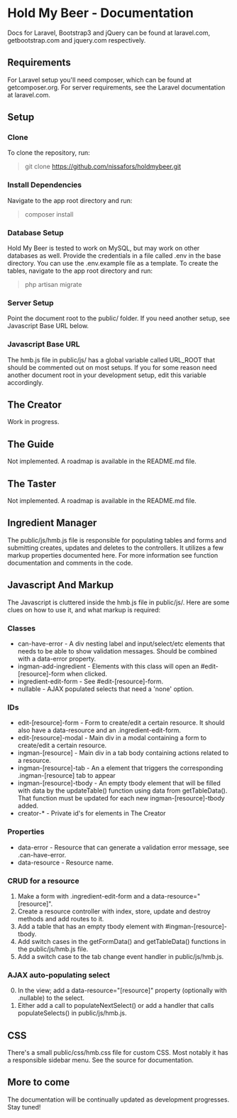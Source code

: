# Hold My Beer - Documentation

Docs for Laravel, Bootstrap3 and jQuery can be found at laravel.com, getbootstrap.com and jquery.com respectively.


## Requirements
For Laravel setup you'll need composer, which can be found at getcomposer.org.
For server requirements, see the Laravel documentation at laravel.com.


## Setup

### Clone
To clone the repository, run:
> git clone https://github.com/nissafors/holdmybeer.git

### Install Dependencies
Navigate to the app root directory and run:
> composer install

### Database Setup
Hold My Beer is tested to work on MySQL, but may work on other databases as well. Provide the credentials in
a file called .env in the base directory. You can use the .env.example file as a template. To create the
tables, navigate to the app root directory and run:
> php artisan migrate

### Server Setup
Point the document root to the public/ folder. If you need another setup, see Javascript Base URL below.

### Javascript Base URL
The hmb.js file in public/js/ has a global variable called URL_ROOT that should be commented out on most
setups. If you for some reason need another document root in your development setup, edit this variable
accordingly.


## The Creator
Work in progress.


## The Guide
Not implemented. A roadmap is available in the README.md file.


## The Taster
Not implemented. A roadmap is available in the README.md file.


## Ingredient Manager
The public/js/hmb.js file is responsible for populating tables and forms and submitting creates, updates and
deletes to the controllers. It utilizes a few markup properties documented here. For more information see
function documentation and comments in the code.

## Javascript And Markup
The Javascript is cluttered inside the hmb.js file in public/js/. Here are some clues on how to use it, and
what markup is required:

### Classes
* can-have-error             - A div nesting label and input/select/etc elements that needs to be able to show
                               validation messages. Should be combined with a data-error property.
* ingman-add-ingredient      - Elements with this class will open an #edit-[resource]-form when clicked.
* ingredient-edit-form       - See #edit-[resource]-form.
* nullable                   - AJAX populated selects that need a 'none' option.

### IDs
* edit-[resource]-form       - Form to create/edit a certain resource. It should also have a data-resource
                               and an .ingredient-edit-form.
* edit-[resource]-modal      - Main div in a modal containing a form to create/edit a certain resource.
* ingman-[resource]          - Main div in a tab body containing actions related to a resource.
* ingman-[resource]-tab      - An a element that triggers the corresponding .ingman-[resource] tab to appear
* ingman-[resource]-tbody    - An empty tbody element that will be filled with data by the updateTable()
                               function using data from getTableData(). That function must be updated
                               for each new ingman-[resource]-tbody added.
* creator-*                  - Private id's for elements in The Creator

### Properties
* data-error                 - Resource that can generate a validation error message, see .can-have-error.
* data-resource              - Resource name.

### CRUD for a resource
1. Make a form with .ingredient-edit-form and a data-resource="[resource]".
2. Create a resource controller with index, store, update and destroy methods and add routes to it.
3. Add a table that has an empty tbody element with #ingman-[resource]-tbody.
4. Add switch cases in the getFormData() and getTableData() functions in the public/js/hmb.js file.
5. Add a switch case to the tab change event handler in public/js/hmb.js.

### AJAX auto-populating select
0. In the view; add a data-resource="[resource]" property (optionally with .nullable) to the select.
1. Either add a call to populateNextSelect() or add a handler that calls populateSelects() in public/js/hmb.js.

## CSS
There's a small public/css/hmb.css file for custom CSS. Most notably it has a responsible sidebar menu. See the
source for documentation.


## More to come
The documentation will be continually updated as development progresses. Stay tuned!